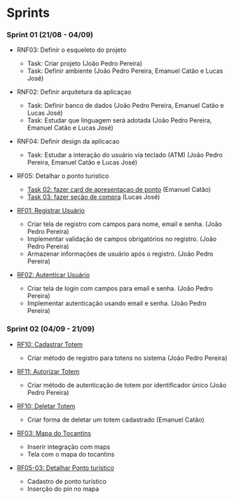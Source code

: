 # Sprints

### Sprint 01 (21/08 - 04/09)

- RNF03: Definir o esqueleto do projeto
    - Task: Criar projeto (João Pedro Pereira)
    - Task: Definir ambiente (João Pedro Pereira, Emanuel Catão e Lucas José)

- RNF02: Definir arquitetura da aplicaçao
    - Task: Definir banco de dados (João Pedro Pereira, Emanuel Catão e Lucas José)
    - Task: Estudar que linguagem será adotada (João Pedro Pereira, Emanuel Catão e Lucas José)

- RNF04: Definir design da aplicacao
   - Task: Estudar a interação do usuário via teclado (ATM) (João Pedro Pereira, Emanuel Catão e Lucas José)

- RF05: Detalhar o ponto turistico
   - [Task 02: fazer card de apresentaçao de ponto](https://github.com/wchar-t/projeto_de_sistemas/pull/4) (Emanuel Catão)
   - [Task 03: fazer seção de compra](https://github.com/wchar-t/projeto_de_sistemas/pull/5) (Lucas José)
     
- [RF01: Registrar Usuário](https://github.com/wchar-t/projeto_de_sistemas/pull/2)
    - Criar tela de registro com campos para nome, email e senha. (João Pedro Pereira)
    - Implementar validação de campos obrigatórios no registro. (João Pedro Pereira)
    - Armazenar informações de usuário após o registro. (João Pedro Pereira)

- [RF02: Autenticar Usuário](https://github.com/wchar-t/projeto_de_sistemas/pull/3)
    - Criar tela de login com campos para email e senha. (João Pedro Pereira)
    - Implementar autenticação usando email e senha. (João Pedro Pereira)


### Sprint 02 (04/09 - 21/09)

- [RF10: Cadastrar Totem](https://github.com/wchar-t/projeto_de_sistemas/pull/6)
    - Criar método de registro para totens no sistema (João Pedro Pereira)
 
- [RF11: Autorizar Totem](https://github.com/wchar-t/projeto_de_sistemas/pull/7)
    - Criar método de autenticação de totem por identificador único (João Pedro Pereira)

- [RF10: Deletar Totem](https://github.com/wchar-t/projeto_de_sistemas/pull/9)
     - Criar forma de deletar um totem cadastrado (Emanuel Catão)

- [RF03: Mapa do Tocantins](https://github.com/wchar-t/projeto_de_sistemas/pull/8)
     - Inserir integração com maps
     - Tela com o mapa do tocantins
- [RF05-03: Detalhar Ponto turístico](https://github.com/wchar-t/projeto_de_sistemas/pull/11)
     - Cadastro de ponto turístico 
     - Inserção do pin no mapa

